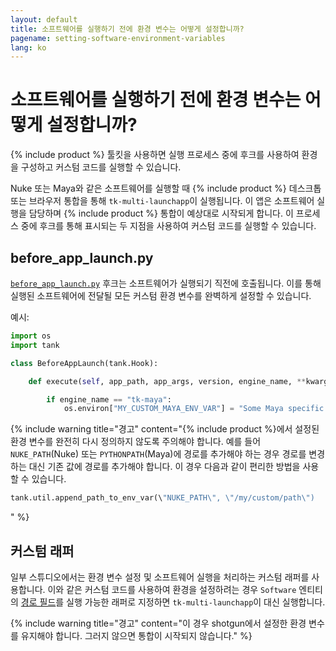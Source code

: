 ```yaml
---
layout: default
title: 소프트웨어를 실행하기 전에 환경 변수는 어떻게 설정합니까?
pagename: setting-software-environment-variables
lang: ko
---
```


# 소프트웨어를 실행하기 전에 환경 변수는 어떻게 설정합니까?

{% include product %} 툴킷을 사용하면 실행 프로세스 중에 후크를 사용하여 환경을 구성하고 커스텀 코드를 실행할 수 있습니다.

Nuke 또는 Maya와 같은 소프트웨어를 실행할 때 {% include product %} 데스크톱 또는 브라우저 통합을 통해 `tk-multi-launchapp`이 실행됩니다.
이 앱은 소프트웨어 실행을 담당하며 {% include product %} 통합이 예상대로 시작되게 합니다. 이 프로세스 중에 후크를 통해 표시되는 두 지점을 사용하여 커스텀 코드를 실행할 수 있습니다.

## before_app_launch.py

[`before_app_launch.py`](https://github.com/shotgunsoftware/tk-multi-launchapp/blob/6a884aa144851148e8369e9f35a2471087f98d16/hooks/before_app_launch.py) 후크는 소프트웨어가 실행되기 직전에 호출됩니다.
이를 통해 실행된 소프트웨어에 전달될 모든 커스텀 환경 변수를 완벽하게 설정할 수 있습니다.

예시:

```python
import os
import tank

class BeforeAppLaunch(tank.Hook):

    def execute(self, app_path, app_args, version, engine_name, **kwargs):

        if engine_name == "tk-maya":
            os.environ["MY_CUSTOM_MAYA_ENV_VAR"] = "Some Maya specific setting"
```

{% include warning title="경고" content="{% include product %}에서 설정된 환경 변수를 완전히 다시 정의하지 않도록 주의해야 합니다.
예를 들어 `NUKE_PATH`(Nuke) 또는 `PYTHONPATH`(Maya)에 경로를 추가해야 하는 경우 경로를 변경하는 대신 기존 값에 경로를 추가해야 합니다.
이 경우 다음과 같이 편리한 방법을 사용할 수 있습니다.

```python
tank.util.append_path_to_env_var(\"NUKE_PATH\", \"/my/custom/path\")
```
" %}

## 커스텀 래퍼

일부 스튜디오에서는 환경 변수 설정 및 소프트웨어 실행을 처리하는 커스텀 래퍼를 사용합니다.
이와 같은 커스텀 코드를 사용하여 환경을 설정하려는 경우 `Software` 엔티티의 [경로 필드](https://support.shotgunsoftware.com/hc/ko/articles/115000067493-Integrations-Admin-Guide#Example:%20Add%20your%20own%20Software)를 실행 가능한 래퍼로 지정하면 `tk-multi-launchapp`이 대신 실행합니다.

{% include warning title="경고" content="이 경우 shotgun에서 설정한 환경 변수를 유지해야 합니다. 그러지 않으면 통합이 시작되지 않습니다." %}
